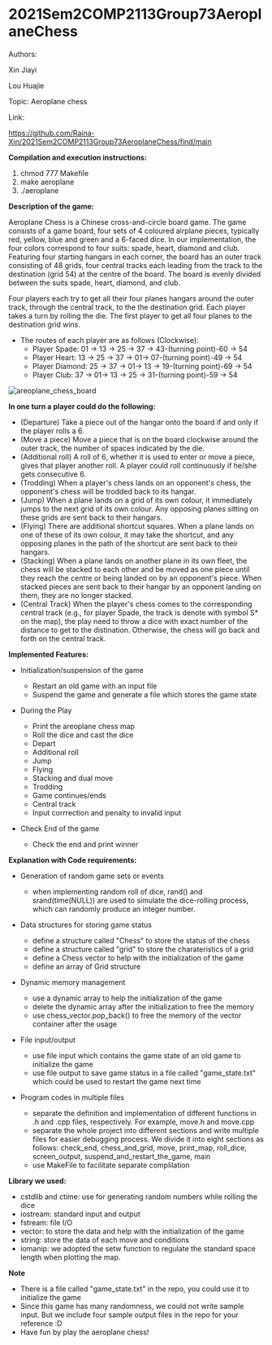 # 2021Sem2COMP2113Group73AeroplaneChess

Authors: 

Xin Jiayi    

Lou Huajie   

Topic: Aeroplane chess

Link:  

https://github.com/Raina-Xin/2021Sem2COMP2113Group73AeroplaneChess/find/main

**Compilation and execution instructions:**
1. chmod 777 Makefile 
1. make aeroplane
2. ./aeroplane


**Description of the game:**

Aeroplane Chess is a Chinese cross-and-circle board game. The game consists of a game board, four sets of 4 coloured airplane pieces, typically red, yellow, blue and green and a 6-faced dice. In our implementation, the four colors correspond to four suits: spade, heart, diamond and club. Featuring four starting hangars in each corner, the board has an outer track consisting of 48 grids, four central tracks each leading from the track to the destination (grid 54) at the centre of the board. The board is evenly divided between the suits spade, heart, diamond, and club. 

Four players each try to get all their four planes hangars around the outer track, through the central track, to the the destination grid. Each player takes a turn by rolling the die. The first player to get all four planes to the destination grid wins.

 - The routes of each player are as follows (Clockwise):
	- Player Spade: 01 -> 13 -> 25 -> 37 -> 43-(turning point)-60 -> 54
	- Player Heart: 13 -> 25 -> 37 -> 01-> 07-(turning point)-49 -> 54
	- Player Diamond: 25 -> 37 -> 01-> 13 -> 19-(turning point)-69 -> 54
	- Player Club: 37 -> 01-> 13 -> 25 -> 31-(turning point)-59 -> 54

![areoplane_chess_board](https://user-images.githubusercontent.com/75571511/116039839-cfb8c080-a69d-11eb-8da5-0def0309047a.jpg)



**In one turn a player could do the following:**

- (Departure) Take a piece out of the hangar onto the board if and only if the player rolls a 6.
- (Move a piece) Move a piece that is on the board clockwise around the outer track, the number of spaces indicated by the die.
- (Additional roll) A roll of 6, whether it is used to enter or move a piece, gives that player another roll. A player could roll continuously if he/she gets consecutive 6.
- (Trodding) When a player's chess lands on an opponent's chess, the opponent's chess will be trodded back to its hangar.
- (Jump) When a plane lands on a grid of its own colour, it immediately jumps to the next grid of its own colour. Any opposing planes sitting on these grids are sent back to their hangars.
- (Flying) There are additional shortcut squares. When a plane lands on one of these of its own colour, it may take the shortcut, and any opposing planes in the path of the shortcut are sent back to their hangars. 
- (Stacking) When a plane lands on another plane in its own fleet, the chess will be stacked to each other and be moved as one piece until they reach the centre or being landed on by an opponent's piece. When stacked pieces are sent back to their hangar by an opponent landing on them, they are no longer stacked. 
- (Central Track) When the player's chess comes to the corresponding central track (e.g., for player Spade, the track is denote with symbol S* on the map), the play need to throw a dice with exact number of the distance to get to the distination. Otherwise, the chess will go back and forth on the central track.



**Implemented Features:**

- Initialization/suspension of the game
	- Restart an old game with an input file
	- Suspend the game and generate a file which stores the game state

- During the Play 
	- Print the areoplane chess map
	- Roll the dice and cast the dice
	- Depart
	- Additional roll
	- Jump 
	- Flying
	- Stacking and dual move
	- Trodding
	- Game continues/ends
	- Central track
	- Input corrrection and penalty to invalid input
	
- Check End of the game
	- Check the end and print winner
	

**Explanation with Code requirements:**
- Generation of random game sets or events
	- when implementing random roll of dice, rand() and srand(time(NULL)) are used to simulate the dice-rolling process, which can randomly produce an integer number.
	
- Data structures for storing game status
	- define a structure called "Chess" to store the status of the chess
	- define a structure called "grid" to store the charateristics of a grid
	- define a Chess vector to help with the initialization of the game
	- define an array of Grid structure	

- Dynamic memory management
	- use a dynamic array to help the initialization of the game
	- delete the dynamic array after the initialization to free the memory
	- use chess_vector.pop_back() to free the memory of the vector container after the usage
	
- File input/output 
	- use file input which contains the game state of an old game to initialize the game
	- use file output to save game status in a file called "game_state.txt" which could be used to restart the game next time

- Program codes in multiple files
	- separate the definition and implementation of different functions in .h and .cpp files, respectively. For example, move.h and move.cpp
	- separate the whole project into different sections and write multiple files for easier debugging process. We divide it into eight sections as follows: check_end, chess_and_grid, move, print_map, roll_dice, screen_output, suspend_and_restart_the_game, main
	- use MakeFile to facilitate separate complilation

**Library we used:**
- cstdlib and ctime: use for generating random numbers while rolling the dice    
- iostream: standard input and output
- fstream: file I/O 
- vector: to store the data and help with the initialization of the game  
- string: store the data of each move and conditions
- iomanip: we adopted the setw function to regulate the standard space length when plotting the map.

**Note**
- There is a file called "game_state.txt" in the repo, you could use it to initialize the game
- Since this game has many randomness, we could not write sample input. But we include four sample output files in the repo for your reference :D
- Have fun by play the aeroplane chess!



